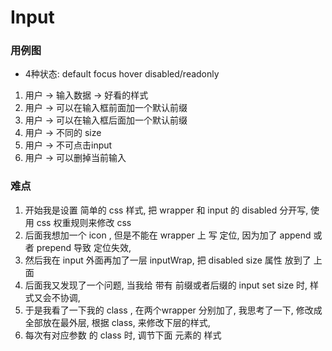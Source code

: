 # Input

### 用例图
- 4种状态: default focus hover disabled/readonly

1. 用户 -> 输入数据 -> 好看的样式
2. 用户 -> 可以在输入框前面加一个默认前缀
3. 用户 -> 可以在输入框后面加一个默认前缀
4. 用户 -> 不同的 size
5. 用户 -> 不可点击input
6. 用户 -> 可以删掉当前输入


### 难点
1. 开始我是设置 简单的 css 样式, 把 wrapper 和 input 的 disabled 分开写, 使用 css 权重规则来修改 css
2. 后面我想加一个 icon , 但是不能在 wrapper 上 写 定位, 因为加了 append 或者 prepend 导致 定位失效,
3. 然后我在 input 外面再加了一层 inputWrap, 把 disabled size 属性 放到了 上面
4. 后面我又发现了一个问题, 当我给 带有 前缀或者后缀的 input set size 时, 样式又会不协调, 
5. 于是我看了一下我的 class , 在两个wrapper 分别加了, 我思考了一下, 修改成全部放在最外层, 根据 class, 来修改下层的样式, 
6. 每次有对应参数 的 class 时, 调节下面 元素的 样式
